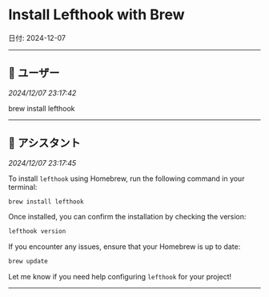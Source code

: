 # Install Lefthook with Brew

日付: 2024-12-07

---

## 👤 ユーザー
*2024/12/07 23:17:42*

brew install lefthook

---

## 🤖 アシスタント
*2024/12/07 23:17:45*

To install `lefthook` using Homebrew, run the following command in your terminal:

```bash
brew install lefthook
```

Once installed, you can confirm the installation by checking the version:

```bash
lefthook version
```

If you encounter any issues, ensure that your Homebrew is up to date:

```bash
brew update
```

Let me know if you need help configuring `lefthook` for your project!

---
